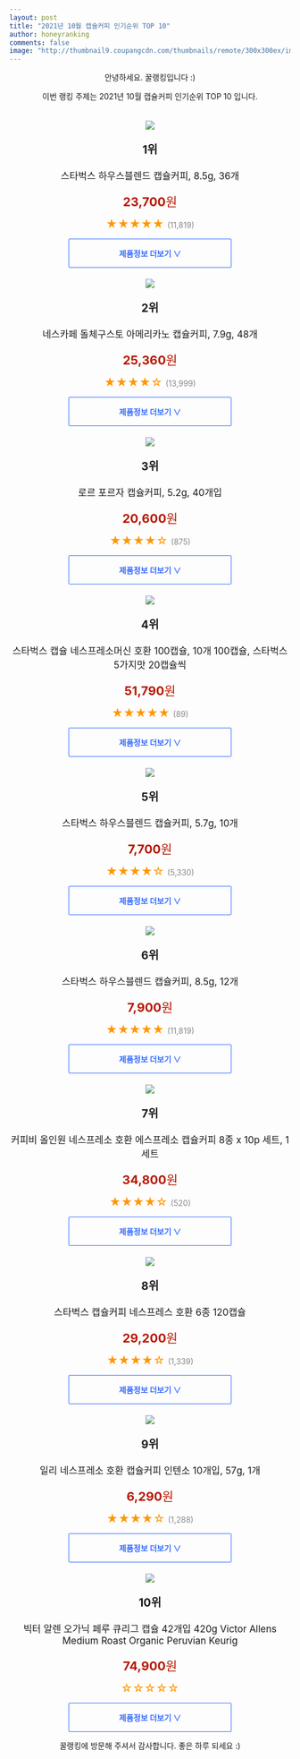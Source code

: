 ```yaml
--- 
layout: post 
title: "2021년 10월 캡슐커피 인기순위 TOP 10" 
author: honeyranking 
comments: false 
image: "http://thumbnail9.coupangcdn.com/thumbnails/remote/300x300ex/image/retail/images/2019/12/09/12/3/4e21edc9-7c9d-4d58-84a5-e64c4225020b.jpg" 
--- 
```

<p style="text-align: center;">안녕하세요. 꿀랭킹입니다 :)</p> <p style="text-align: center;">이번 랭킹 주제는 2021년 10월 캡슐커피 인기순위 TOP 10 입니다.</p><center><img src="http://thumbnail9.coupangcdn.com/thumbnails/remote/300x300ex/image/retail/images/2019/12/09/12/3/4e21edc9-7c9d-4d58-84a5-e64c4225020b.jpg" style="margin-top:20px" /></center> <p style="text-align: center; font-size: 20px"><b>1위</b></p> <p style="text-align: center; font-size: 17px">스타벅스 하우스블렌드 캡슐커피, 8.5g, 36개</p> <p style="text-align: center;"><span style="color: #b61800; font-size: 22px;"><b>23,700</b>원</span></p> <p style="text-align: center;"><span style="color: #ff9600; font-size: 20px;">★★★★★ </span><span style="color: #878787;">(11,819)</span></p> <center><a href="https://coupa.ng/b9mgzV"> <div style="font-size: 14px; display: inline-block; padding: 15px 90px; color: #346aff; border-radius: 2px; border: 1px solid #346aff; cursor: pointer;"><b>제품정보 더보기 &or;</b></div> </a></center><center><img src="http://thumbnail10.coupangcdn.com/thumbnails/remote/300x300ex/image/retail/images/1376951943919311-69a333b8-a399-45de-9e04-967bfc4e74a6.jpg" style="margin-top:20px" /></center> <p style="text-align: center; font-size: 20px"><b>2위</b></p> <p style="text-align: center; font-size: 17px">네스카페 돌체구스토 아메리카노 캡슐커피, 7.9g, 48개</p> <p style="text-align: center;"><span style="color: #b61800; font-size: 22px;"><b>25,360</b>원</span></p> <p style="text-align: center;"><span style="color: #ff9600; font-size: 20px;">★★★★☆ </span><span style="color: #878787;">(13,999)</span></p> <center><a href="https://coupa.ng/b9mgzX"> <div style="font-size: 14px; display: inline-block; padding: 15px 90px; color: #346aff; border-radius: 2px; border: 1px solid #346aff; cursor: pointer;"><b>제품정보 더보기 &or;</b></div> </a></center><center><img src="http://thumbnail9.coupangcdn.com/thumbnails/remote/300x300ex/image/retail/images/1544112115735394-34481043-c3d9-4034-970d-caa2e29d3d3f.jpg" style="margin-top:20px" /></center> <p style="text-align: center; font-size: 20px"><b>3위</b></p> <p style="text-align: center; font-size: 17px">로르 포르자 캡슐커피, 5.2g, 40개입</p> <p style="text-align: center;"><span style="color: #b61800; font-size: 22px;"><b>20,600</b>원</span></p> <p style="text-align: center;"><span style="color: #ff9600; font-size: 20px;">★★★★☆ </span><span style="color: #878787;">(875)</span></p> <center><a href="https://coupa.ng/b9mgz0"> <div style="font-size: 14px; display: inline-block; padding: 15px 90px; color: #346aff; border-radius: 2px; border: 1px solid #346aff; cursor: pointer;"><b>제품정보 더보기 &or;</b></div> </a></center><center><img src="http://thumbnail6.coupangcdn.com/thumbnails/remote/300x300ex/image/vendor_inventory/8067/6aea00a0fa6f388af31c9c2ae3803b99ebcb38170ae144cf43861cb031e8.jpg" style="margin-top:20px" /></center> <p style="text-align: center; font-size: 20px"><b>4위</b></p> <p style="text-align: center; font-size: 17px">스타벅스 캡슐 네스프레소머신 호환 100캡슐, 10개 100캡슐, 스타벅스 5가지맛 20캡슐씩</p> <p style="text-align: center;"><span style="color: #b61800; font-size: 22px;"><b>51,790</b>원</span></p> <p style="text-align: center;"><span style="color: #ff9600; font-size: 20px;">★★★★★ </span><span style="color: #878787;">(89)</span></p> <center><a href="https://coupa.ng/b9mgz2"> <div style="font-size: 14px; display: inline-block; padding: 15px 90px; color: #346aff; border-radius: 2px; border: 1px solid #346aff; cursor: pointer;"><b>제품정보 더보기 &or;</b></div> </a></center><center><img src="http://thumbnail8.coupangcdn.com/thumbnails/remote/300x300ex/image/retail/images/680359872927514-b7b0d648-a00d-4d07-9bd2-26658dfc848a.jpg" style="margin-top:20px" /></center> <p style="text-align: center; font-size: 20px"><b>5위</b></p> <p style="text-align: center; font-size: 17px">스타벅스 하우스블렌드 캡슐커피, 5.7g, 10개</p> <p style="text-align: center;"><span style="color: #b61800; font-size: 22px;"><b>7,700</b>원</span></p> <p style="text-align: center;"><span style="color: #ff9600; font-size: 20px;">★★★★☆ </span><span style="color: #878787;">(5,330)</span></p> <center><a href="https://coupa.ng/b9mgz4"> <div style="font-size: 14px; display: inline-block; padding: 15px 90px; color: #346aff; border-radius: 2px; border: 1px solid #346aff; cursor: pointer;"><b>제품정보 더보기 &or;</b></div> </a></center><center><img src="http://thumbnail8.coupangcdn.com/thumbnails/remote/300x300ex/image/retail/images/350887188308360-c1434cd0-cf72-4f3f-9a5a-0635691e8dd2.jpg" style="margin-top:20px" /></center> <p style="text-align: center; font-size: 20px"><b>6위</b></p> <p style="text-align: center; font-size: 17px">스타벅스 하우스블렌드 캡슐커피, 8.5g, 12개</p> <p style="text-align: center;"><span style="color: #b61800; font-size: 22px;"><b>7,900</b>원</span></p> <p style="text-align: center;"><span style="color: #ff9600; font-size: 20px;">★★★★★ </span><span style="color: #878787;">(11,819)</span></p> <center><a href="https://coupa.ng/b9mgz5"> <div style="font-size: 14px; display: inline-block; padding: 15px 90px; color: #346aff; border-radius: 2px; border: 1px solid #346aff; cursor: pointer;"><b>제품정보 더보기 &or;</b></div> </a></center><center><img src="http://thumbnail10.coupangcdn.com/thumbnails/remote/300x300ex/image/retail/images/88899527053502-13d9d990-f9e5-41ec-81c1-6cd52643c253.jpg" style="margin-top:20px" /></center> <p style="text-align: center; font-size: 20px"><b>7위</b></p> <p style="text-align: center; font-size: 17px">커피비 올인원 네스프레소 호환 에스프레소 캡슐커피 8종 x 10p 세트, 1세트</p> <p style="text-align: center;"><span style="color: #b61800; font-size: 22px;"><b>34,800</b>원</span></p> <p style="text-align: center;"><span style="color: #ff9600; font-size: 20px;">★★★★☆ </span><span style="color: #878787;">(520)</span></p> <center><a href="https://coupa.ng/b9mgz7"> <div style="font-size: 14px; display: inline-block; padding: 15px 90px; color: #346aff; border-radius: 2px; border: 1px solid #346aff; cursor: pointer;"><b>제품정보 더보기 &or;</b></div> </a></center><center><img src="http://thumbnail10.coupangcdn.com/thumbnails/remote/300x300ex/image/vendor_inventory/1232/1d162a2da3987e64bd4e2f78885b887c5e2bf728a644580dc506426740cf.jpg" style="margin-top:20px" /></center> <p style="text-align: center; font-size: 20px"><b>8위</b></p> <p style="text-align: center; font-size: 17px">스타벅스 캡슐커피 네스프레스 호환 6종 120캡슐</p> <p style="text-align: center;"><span style="color: #b61800; font-size: 22px;"><b>29,200</b>원</span></p> <p style="text-align: center;"><span style="color: #ff9600; font-size: 20px;">★★★★☆ </span><span style="color: #878787;">(1,339)</span></p> <center><a href="https://coupa.ng/b9mgz8"> <div style="font-size: 14px; display: inline-block; padding: 15px 90px; color: #346aff; border-radius: 2px; border: 1px solid #346aff; cursor: pointer;"><b>제품정보 더보기 &or;</b></div> </a></center><center><img src="http://thumbnail7.coupangcdn.com/thumbnails/remote/300x300ex/image/retail/images/2019/08/26/9/0/b139d3e9-e867-4884-ac46-d746fd58f3fb.jpg" style="margin-top:20px" /></center> <p style="text-align: center; font-size: 20px"><b>9위</b></p> <p style="text-align: center; font-size: 17px">일리 네스프레소 호환 캡슐커피 인텐소 10개입, 57g, 1개</p> <p style="text-align: center;"><span style="color: #b61800; font-size: 22px;"><b>6,290</b>원</span></p> <p style="text-align: center;"><span style="color: #ff9600; font-size: 20px;">★★★★☆ </span><span style="color: #878787;">(1,288)</span></p> <center><a href="https://coupa.ng/b9mgz9"> <div style="font-size: 14px; display: inline-block; padding: 15px 90px; color: #346aff; border-radius: 2px; border: 1px solid #346aff; cursor: pointer;"><b>제품정보 더보기 &or;</b></div> </a></center><center><img src="http://thumbnail10.coupangcdn.com/thumbnails/remote/300x300ex/image/vendor_inventory/2588/6f34c8a44b157e51aacd64fabd9d4bbddaec3d5299c7966d9f6a838f3f2d.jpg" style="margin-top:20px" /></center> <p style="text-align: center; font-size: 20px"><b>10위</b></p> <p style="text-align: center; font-size: 17px">빅터 알렌 오가닉 페루 큐리그 캡슐 42개입 420g Victor Allens Medium Roast Organic Peruvian Keurig</p> <p style="text-align: center;"><span style="color: #b61800; font-size: 22px;"><b>74,900</b>원</span></p> <p style="text-align: center;"><span style="color: #ff9600; font-size: 20px;">☆☆☆☆☆ </span><span style="color: #878787;"></span></p> <center><a href="https://coupa.ng/b9mgAa"> <div style="font-size: 14px; display: inline-block; padding: 15px 90px; color: #346aff; border-radius: 2px; border: 1px solid #346aff; cursor: pointer;"><b>제품정보 더보기 &or;</b></div> </a></center> <p style="text-align: center;">꿀랭킹에 방문해 주셔서 감사합니다. 좋은 하루 되세요 :)</p>
